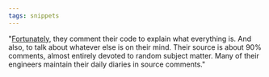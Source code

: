 ```yaml
---
tags: snippets
---
```


"[Fortunately](http://crisper.livejournal.com/316634.html), they comment their code to explain what everything is. And also, to talk about whatever else is on their mind. Their source is about 90% comments, almost entirely devoted to random subject matter. Many of their engineers maintain their daily diaries in source comments."
